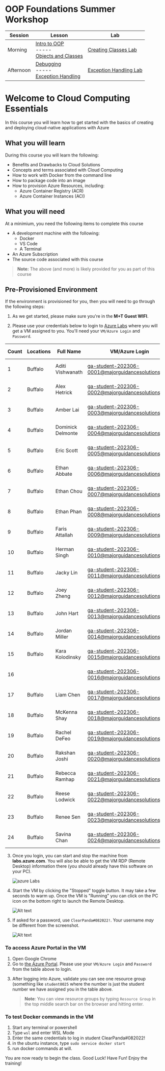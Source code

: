 # OOP Foundations Summer Workshop

| Session |	Lesson | Lab | 
| --- | --- | --- |
| Morning |	[Intro to OOP](/intro-oop-lesson/)<br>-----<br>[Objects and Classes](/objects-and-classes-lesson/) | [Creating Classes Lab](/creating-classes-lab/) |
| Afternoon |	[Debugging](/debugging-lesson/)<br>-----<br>[Exception Handling](/exception-handling-lesson/) | [Exception Handling Lab](/exception-handling-lab/) |


# Welcome to Cloud Computing Essentials

In this course you will learn how to get started with the basics of creating and deploying cloud-native applications with Azure

## What you will learn

During this course you will learn the following:

- Benefits and Drawbacks to Cloud Solutions
- Concepts and terms associated with Cloud Computing
- How to work with Docker from the command line
- How to package code into an image
- How to provision Azure Resources, including:
    - Azure Container Registry (ACR)
    - Azure Container Instances (ACI)

## What you will need

At a minimium, you need the following items to complete this course 

- A development machine with the following:
    - Docker
    - VS Code
    - A Terminal
- An Azure Subscription
- The source code associated with this course

>**Note:** The above (and more) is likely provided for you as part of this course

## Pre-Provisioned Environment

If the environment is provisioned for you, then you will need to go through the following steps:

<!-- 1) Send your work email and your personal email (likely your-name@somecompany.com and your-email@someemaillikegmailyahoooroutlook.com)
2) Once we have both of your emails, you will receive an invitation to get a cloud lab machine from us, sent to your work email -->

1. As we get started, please make sure you're in the **M+T Guest WIFI**.

2. Please use your credentials below to login to [Azure Labs](https://labs.azure.com) where you will get a VM assigned to you. You'll need your `VM/Azure Login` and `Password`.

| Count | Locations | Full Name         | VM/Azure Login                                    | Password        | Resource Group  |
| ----- | --------- | ----------------- | ------------------------------------------------- | --------------- | --------------- |
| 1     | Buffalo   | Aditi Vishwanath  | ga-student-202306-0001@majorguidancesolutions.com | Cava262131#882! | ga-student-0001 |
| 2     | Buffalo   | Alex Hetrick      | ga-student-202306-0002@majorguidancesolutions.com | Canu304175#205! | ga-student-0002 |
| 3     | Buffalo   | Amber Lai         | ga-student-202306-0003@majorguidancesolutions.com | Sapa708470#027! | ga-student-0003 |
| 4     | Buffalo   | Dominick Delmonte | ga-student-202306-0004@majorguidancesolutions.com | Hoka097615#515! | ga-student-0004 |
| 5     | Buffalo   | Eric Scott        | ga-student-202306-0005@majorguidancesolutions.com | Pula969155#470! | ga-student-0005 |
| 6     | Buffalo   | Ethan Abbate      | ga-student-202306-0006@majorguidancesolutions.com | Dutu129232#853! | ga-student-0006 |
| 7     | Buffalo   | Ethan Chou        | ga-student-202306-0007@majorguidancesolutions.com | Mumo896612#018! | ga-student-0007 |
| 8     | Buffalo   | Ethan Phan        | ga-student-202306-0008@majorguidancesolutions.com | Huru988694#671! | ga-student-0008 |
| 9     | Buffalo   | Faris Attallah    | ga-student-202306-0009@majorguidancesolutions.com | Bada531537#942! | ga-student-0009 |
| 10    | Buffalo   | Herman Singh      | ga-student-202306-0010@majorguidancesolutions.com | Waru518916#984! | ga-student-0010 |
| 11    | Buffalo   | Jacky Lin         | ga-student-202306-0011@majorguidancesolutions.com | Xago862595#713! | ga-student-0011 |
| 12    | Buffalo   | Joey Zheng        | ga-student-202306-0012@majorguidancesolutions.com | Nutu637948#461! | ga-student-0012 |
| 13    | Buffalo   | John Hart         | ga-student-202306-0013@majorguidancesolutions.com | Baxo512602#960! | ga-student-0013 |
| 14    | Buffalo   | Jordan Miller     | ga-student-202306-0014@majorguidancesolutions.com | Toja335148#139! | ga-student-0014 |
| 15    | Buffalo   | Kara Kolodinsky   | ga-student-202306-0015@majorguidancesolutions.com | Cata257036#987! | ga-student-0015 |
| 16    |           |                   | ga-student-202306-0016@majorguidancesolutions.com | Hoto455766#704! | ga-student-0016 |
| 17    | Buffalo   | Liam Chen         | ga-student-202306-0017@majorguidancesolutions.com | Bulo162219#516! | ga-student-0017 |
| 18    | Buffalo   | McKenna Shay      | ga-student-202306-0018@majorguidancesolutions.com | Wabo015944#952! | ga-student-0018 |
| 19    | Buffalo   | Rachel DeFeo      | ga-student-202306-0019@majorguidancesolutions.com | Yava535822#111! | ga-student-0019 |
| 20    | Buffalo   | Rakshan Joshi     | ga-student-202306-0020@majorguidancesolutions.com | Zuda658571#389! | ga-student-0020 |
| 21    | Buffalo   | Rebecca Ramhap    | ga-student-202306-0021@majorguidancesolutions.com | Qocu120928#003! | ga-student-0021 |
| 22    | Buffalo   | Reese Lodwick     | ga-student-202306-0022@majorguidancesolutions.com | Mapa746035#104! | ga-student-0022 |
| 23    | Buffalo   | Renee Sen         | ga-student-202306-0023@majorguidancesolutions.com | Jobu710287#694! | ga-student-0023 |
| 24    | Buffalo   | Savina Chan       | ga-student-202306-0024@majorguidancesolutions.com | Sujo561224#736! | ga-student-0024 |




3. Once you login, you can start and stop the machine from **labs.azure.com**. You will also be able to get the VM RDP (Remote Desktop) information there (you should already have this software on your PC).

    ![azure Labs](image.png)

4. Start the VM by clicking the "Stopped" toggle button. It may take a few seconds to warm up. Once the VM is "Running" you can click on the PC icon on the bottom right to launch the Remote Desktop.

    ![Alt text](vm-running.png)

5. If asked for a password, use `ClearPanda#082022!`. Your username _may_ be different from the screenshot.

    ![Alt text](image-1.png)




<!-- 1. Once you are on the Dev Machine, open a browser to your personal email. -->


### To access Azure Portal in the VM

1. Open Google Chrome
2. Go to [the Azure Portal](https://portal.azure.com). Please use your `VM/Azure Login` and `Password` from the table above to login.
<!-- 1. From your personal email, you'll have an invitation to join the Azure Subscription via a link to [the Azure Portal](https://portal.azure.com) 
    > **IMPORTANT** Do not use your work machine or try to log into the Azure portal from your work machine with your personal email.  This needs to be done from the Lab VM only.  If you use your work email you will likely be in your work's Azure subscription or blocked from ours so you will not be able to complete the work for this course. -->
3. After logging into Azure, validate you can see one resource group (something like `student0025` where the number is just the student number we have assigned you in the table above.
    > **Note**: You can view resource groups by typing `Resource Group` in the top middle search bar on the browser and hitting enter.


### To test Docker commands in the VM

1) Start any terminal or powershell
2) Type `wsl` and enter WSL Mode
3) Enter the same credentials to log in
student
ClearPanda#082022!
4) in the ubuntu instance, type
`sudo service docker start`
5) run docker commands at will.

You are now ready to begin the class.  Good Luck! Have Fun! Enjoy the training!
